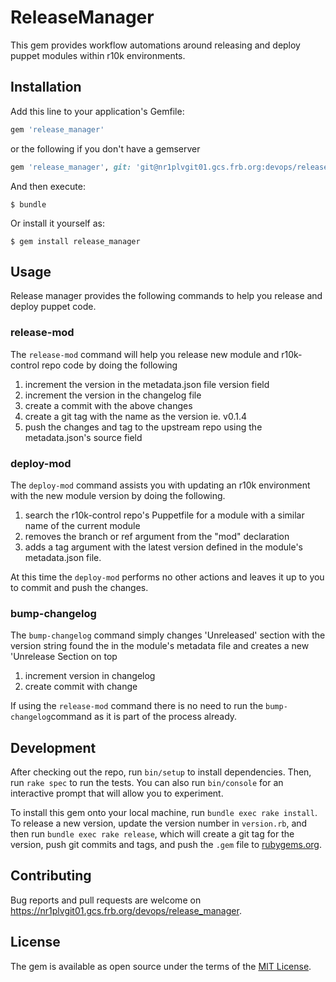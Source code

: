 # ReleaseManager

This gem provides workflow automations around releasing and deploy puppet modules within r10k environments.

## Installation

Add this line to your application's Gemfile:

```ruby
gem 'release_manager'
```

or the following if you don't have a gemserver

```ruby
gem 'release_manager', git: 'git@nr1plvgit01.gcs.frb.org:devops/release_manager.git'
```

And then execute:

    $ bundle

Or install it yourself as:

    $ gem install release_manager

## Usage

Release manager provides the following commands to help you release and deploy puppet code.

### release-mod
The `release-mod` command will help you release new module and r10k-control repo code by doing the following
1. increment the version in the metadata.json file version field
2. increment the version in the changelog file
3. create a commit with the above changes
4. create a git tag with the name as the version ie. v0.1.4
5. push the changes and tag to the upstream repo using the metadata.json's source field

### deploy-mod
The `deploy-mod` command assists you with updating an r10k environment with the new module version by doing the following.
1. search the r10k-control repo's Puppetfile for a module with a similar name of the current module
2. removes the branch or ref argument from the "mod" declaration
3. adds a tag argument with the latest version defined in the module's metadata.json file.

At this time the `deploy-mod` performs no other actions and leaves it up to you to commit and push the changes.

### bump-changelog
The `bump-changelog` command simply changes 'Unreleased' section with the version string found the in the module's metadata file
and creates a new 'Unrelease Section on top
1. increment version in changelog
2. create commit with change

If using the `release-mod` command there is no need to run the `bump-changelog`command as it is part of the process already.

## Development

After checking out the repo, run `bin/setup` to install dependencies. Then, run `rake spec` to run the tests. You can also run `bin/console` for an interactive prompt that will allow you to experiment.

To install this gem onto your local machine, run `bundle exec rake install`. To release a new version, update the version number in `version.rb`, and then run `bundle exec rake release`, which will create a git tag for the version, push git commits and tags, and push the `.gem` file to [rubygems.org](https://rubygems.org).

## Contributing

Bug reports and pull requests are welcome on https://nr1plvgit01.gcs.frb.org/devops/release_manager.


## License

The gem is available as open source under the terms of the [MIT License](http://opensource.org/licenses/MIT).

